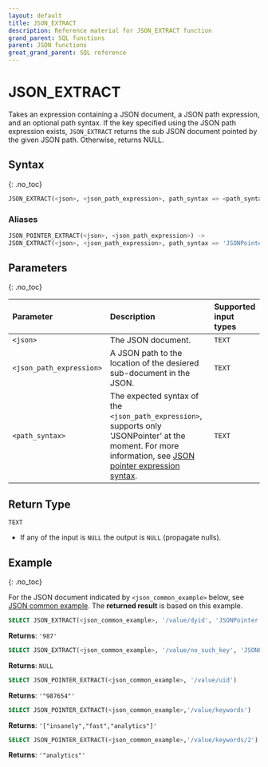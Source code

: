 ```yaml
---
layout: default
title: JSON_EXTRACT
description: Reference material for JSON_EXTRACT function
grand_parent: SQL functions
parent: JSON functions
great_grand_parent: SQL reference
---
```


# JSON_EXTRACT

Takes an expression containing a JSON document, a JSON path expression, and an optional path syntax. If the key
specified using the JSON path expression exists, `JSON_EXTRACT` returns the sub JSON document pointed by the given JSON
path. Otherwise, returns NULL.

## Syntax

{: .no_toc}

```sql
JSON_EXTRACT(<json>, <json_path_expression>, path_syntax => <path_syntax>)
```

### Aliases

```sql
JSON_POINTER_EXTRACT(<json>, <json_path_expression>) ->
JSON_EXTRACT(<json>, <json_path_expression>, path_syntax => 'JSONPointer')
```

## Parameters

{: .no_toc}

| Parameter                | Description                                                                                      | Supported input types |
|:-------------------------|:-------------------------------------------------------------------------------------------------|:----------------------|
| `<json>`                 | The JSON document.                                                                               | `TEXT`                |
| `<json_path_expression>` | A JSON path to the location of the desiered sub-document in the JSON.                            | `TEXT`                |
| `<path_syntax>`          | The expected syntax of the `<json_path_expression>`, supports only 'JSONPointer' at the moment. For more information, see [JSON pointer expression syntax](./index.md#json-pointer-expression-syntax). | `TEXT`                | 

## Return Type

`TEXT`
* If any of the input is `NULL` the output is `NULL` (propagate nulls).

## Example

{: .no_toc}

For the JSON document indicated by `<json_common_example>` below,
see [JSON common example](./index.md#json-common-example). The **returned result** is based on this example.

```sql
SELECT JSON_EXTRACT(<json_common_example>, '/value/dyid', 'JSONPointer')
```

**Returns**: `'987'`

```sql
SELECT JSON_EXTRACT(<json_common_example>, '/value/no_such_key', 'JSONPointer')
```

**Returns**: `NULL`

```sql
SELECT JSON_POINTER_EXTRACT(<json_common_example>, '/value/uid')
```

**Returns**: `'"987654"'`

```sql
SELECT JSON_POINTER_EXTRACT(<json_common_example>,'/value/keywords')
```

**Returns**: `'["insanely","fast","analytics"]'`

```sql
SELECT JSON_POINTER_EXTRACT(<json_common_example>,'/value/keywords/2')
```

**Returns**: `'"analytics"'`
